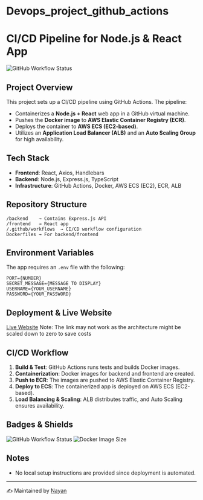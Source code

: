 # Devops_project_github_actions
 
# CI/CD Pipeline for Node.js & React App

![GitHub Workflow Status](https://img.shields.io/github/actions/workflow/status/NayanAnsh/devops-github-actions-aws-docker/.github%2Fworkflows%2Faws.yml)

## Project Overview
This project sets up a CI/CD pipeline using GitHub Actions. The pipeline:
- Containerizes a **Node.js + React** web app in a GitHub virtual machine.
- Pushes the **Docker image** to **AWS Elastic Container Registry (ECR)**.
- Deploys the container to **AWS ECS (EC2-based)**.
- Utilizes an **Application Load Balancer (ALB)** and an **Auto Scaling Group** for high availability.

## Tech Stack
- **Frontend**: React, Axios, Handlebars
- **Backend**: Node.js, Express.js, TypeScript
- **Infrastructure**: GitHub Actions, Docker, AWS ECS (EC2), ECR, ALB

## Repository Structure
```
/backend    → Contains Express.js API
/frontend   → React app
/.github/workflows  → CI/CD workflow configuration
Dockerfiles → For backend/frontend
```

## Environment Variables
The app requires an `.env` file with the following:
```
PORT={NUMBER}  
SECRET_MESSAGE={MESSAGE TO DISPLAY}  
USERNAME={YOUR_USERNAME}  
PASSWORD={YOUR_PASSWORD}  
```

## Deployment & Live Website
[Live Website](http://alb-t3-mid-984506528.ap-south-1.elb.amazonaws.com/) 
Note: The link may not work as the architecture might be scaled down to zero to save costs

## CI/CD Workflow
1. **Build & Test**: GitHub Actions runs tests and builds Docker images.
2. **Containerization**: Docker images for backend and frontend are created.
3. **Push to ECR**: The images are pushed to AWS Elastic Container Registry.
4. **Deploy to ECS**: The containerized app is deployed on AWS ECS (EC2-based).
5. **Load Balancing & Scaling**: ALB distributes traffic, and Auto Scaling ensures availability.

## Badges & Shields
![GitHub Workflow Status](https://img.shields.io/github/actions/workflow/status/your-repo-name/ci-cd-pipeline.yml)
![Docker Image Size](https://img.shields.io/docker/image-size/your-docker-image/latest)

## Notes
- No local setup instructions are provided since deployment is automated.

---
✍️ Maintained by [Nayan](https://github.com/NayanAnsh)
